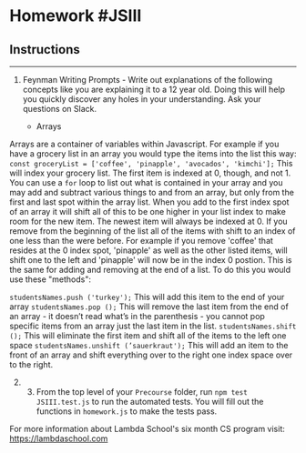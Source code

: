 # Homework #JSIII

## Instructions
---
1. Feynman Writing Prompts - Write out explanations of the following concepts like you are explaining it to a 12 year old.  Doing this will help you quickly discover any holes in your understanding.  Ask your questions on Slack.
		
	* Arrays


Arrays are a container of variables within Javascript. For example if you have a grocery list in an array you would type the items into the list this way: 
`const groceryList = ['coffee', 'pinapple', 'avocados', 'kimchi'];` This will index your grocery list. The first item is indexed at 0, though, and not 1. You can use a `for` loop to list out what is contained in your array and you may add and subtract various things to and from an array, but only from the first and last spot within the array list. When you add to the first index spot of an array it will shift all of this to be one higher in your list index to make room for the new item. The newest item will always be indexed at 0. If you remove from the beginning of the list all of the items with shift to an index of one less than the were before. For example if you remove 'coffee' that resides at the 0 index spot, 'pinapple' as well as the other listed items, will shift one to the left and 'pinapple' will now be in the index 0 postion. This is the same for adding and removing at the end of a list. To do this you would use these "methods":

`studentsNames.push ('turkey');` This will add this item to the end of your array
`studentsNames.pop ();` This will remove the last item from the end of an array - it doesn’t read what’s in the parenthesis - you cannot pop specific items from an array just the last item in the list.
`studentsNames.shift ();` This will eliminate the first item and shift all of the items to the left one space 
`studentsNames.unshift (’sauerkraut');` This will add an item to the front of an array and shift everything over to the right one index space over to the right.



2. 3. From the top level of your `Precourse` folder, run `npm test JSIII.test.js` to run the automated tests. You will fill out the functions in `homework.js` to make the tests pass.


For more information about Lambda School's six month CS program visit: https://lambdaschool.com
